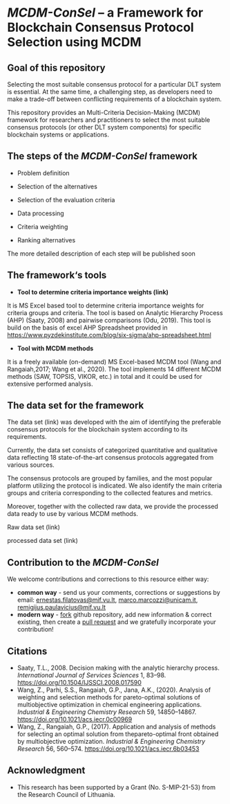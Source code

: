 # *MCDM-ConSel* – a Framework for Blockchain Consensus Protocol Selection using MCDM


## Goal of this repository

Selecting the most suitable consensus protocol for a particular DLT system is essential. At the same time, a challenging step, as developers need to make a trade-off between conflicting requirements of a blockchain system.

This repository provides an Multi-Criteria Decision-Making (MCDM) framework for researchers and practitioners to select the most suitable consensus protocols (or other DLT system components) for specific blockchain systems or applications.

## The steps of the *MCDM-ConSel* framework

- Problem definition

- Selection of the alternatives

- Selection of the evaluation criteria

- Data processing

- Criteria weighting

- Ranking alternatives

The more detailed description of each step will be published soon

## The framework‘s tools

- **Tool to determine criteria importance weights (link)**

It is MS Excel based tool to determine criteria importance weights for criteria groups and criteria. The tool is based on Analytic Hierarchy Process (AHP) (Saaty, 2008) and pairwise comparisons (Odu, 2019). This tool is build on the basis of excel AHP Spreadsheet provided in https://www.pyzdekinstitute.com/blog/six-sigma/ahp-spreadsheet.html

- **Tool with MCDM methods**

It is a freely available (on-demand) MS Excel-based MCDM tool (Wang and Rangaiah,2017; Wang et al., 2020). The tool implements 14 different MCDM methods (SAW, TOPSIS, VIKOR, etc.) in total and it could be used for extensive performed analysis.

## The data set for the framework

The data set (link) was developed with the aim of identifying the preferable consensus protocols for the blockchain system according to its requirements. 

Currently, the data set consists of categorized quantitative and qualitative data reflecting 18 state-of-the-art consensus protocols aggregated from various sources.

The consensus protocols are grouped by families, and the most popular platform utilizing the protocol is indicated. We also identify the main criteria groups and criteria corresponding to the collected features and metrics. 

Moreover, together with the collected raw data, we provide the processed data ready to use by various MCDM methods.

Raw data set (link)

processed data set (link)

## Contribution to the *MCDM-ConSel*

We welcome contributions and corrections to this resource either way:

- **common way** - send us your comments, corrections or     suggestions by email: [ernestas.filatovas@mif.vu.lt](mailto:ernestas.filatovas@mif.vu.lt), [marco.marcozzi@unicam.it](mailto:marco.marcozzi@unicam.it), [remigijus.paulavicius@mif.vu.lt](mailto:remigijus.paulavicius@imperial.ac.uk)
- **modern way** - [fork](https://help.github.com/articles/fork-a-repo/) github repository, add new information     & correct existing, then create a [pull request](https://help.github.com/articles/creating-a-pull-request-from-a-fork/) and     we gratefully incorporate your contribution!

## Citations

- Saaty, T.L., 2008. Decision making with the analytic hierarchy process. *International Journal of Services Sciences* 1, 83–98. https://doi.org/10.1504/IJSSCI.2008.017590 
- Wang, Z., Parhi, S.S., Rangaiah, G.P., Jana, A.K., (2020). Analysis of weighting and selection methods for pareto-optimal solutions of multiobjective optimization in chemical engineering applications. *Industrial & Engineering Chemistry Research* 59, 14850–14867. https://doi.org/10.1021/acs.iecr.0c00969
- Wang, Z., Rangaiah, G.P., (2017). Application and analysis of methods for selecting an optimal solution from thepareto-optimal front obtained by multiobjective optimization. *Industrial & Engineering Chemistry Research* 56, 560–574. https://doi.org/10.1021/acs.iecr.6b03453

## Acknowledgment

- This research has been supported by a Grant (No. S-MIP-21-53) from the Research Council of Lithuania.
